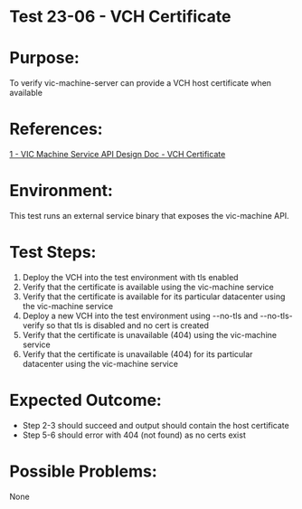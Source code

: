 Test 23-06 - VCH Certificate
=======

# Purpose:
To verify vic-machine-server can provide a VCH host certificate when available

# References:
[1 - VIC Machine Service API Design Doc - VCH Certificate](../../../doc/design/vic-machine/service.md)

# Environment:
This test runs an external service binary that exposes the vic-machine API.

# Test Steps:
1. Deploy the VCH into the test environment with tls enabled
2. Verify that the certificate is available using the vic-machine service
3. Verify that the certificate is available for its particular datacenter using the vic-machine service
4. Deploy a new VCH into the test environment using --no-tls and --no-tls-verify so that tls is disabled and no cert is created
5. Verify that the certificate is unavailable (404) using the vic-machine service
6. Verify that the certificate is unavailable (404) for its particular datacenter using the vic-machine service

# Expected Outcome:
* Step 2-3 should succeed and output should contain the host certificate
* Step 5-6 should error with 404 (not found) as no certs exist

# Possible Problems:
None
